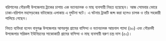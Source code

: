 বরিশালের গৌরনদী উপজেলায় ট্রাকের চাপায় এক ভ্যানচালক ও মাছ ব্যবসায়ী নিহত হয়েছেন। আজ সোমবার ভোরে ঢাকা-বরিশাল মহাসড়কের বাটাজোর এলাকায় এ দুর্ঘটনা ঘটে। এ ঘটনায় ট্রাকটি জব্দ করা হলেও চালক ও তাঁর সহকারী পালিয়ে গেছেন।  

নিহত ব্যক্তিরা হলেন বাবুগঞ্জ উপজেলার আগরপুর গ্রামের বাসিন্দা ও ভ্যানচালক আয়নাল প্যাদা (৬০) এবং গৌরনদী উপজেলার সরিকল ইউনিয়নের সাকোকাঠি গ্রামের বাসিন্দা ও মাছ ব্যবসায়ী বরুণ চন্দ্র দাস (৫০)।

